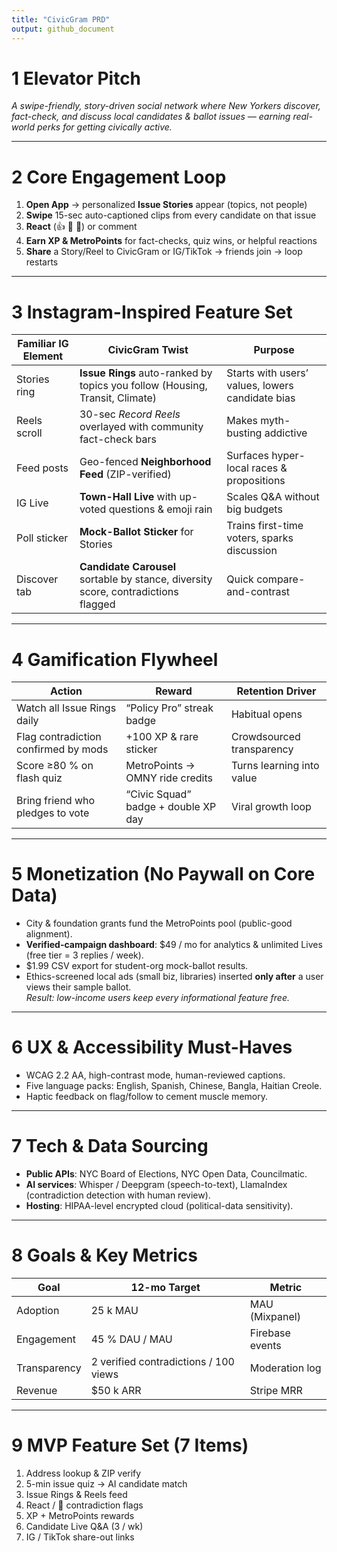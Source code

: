 ```yaml
---
title: "CivicGram PRD"
output: github_document
---
```


# 1  Elevator Pitch
*A swipe-friendly, story-driven social network where New Yorkers discover, fact-check, and discuss local candidates & ballot issues — earning real-world perks for getting civically active.*

---

# 2  Core Engagement Loop
1. **Open App** → personalized **Issue Stories** appear (topics, not people)  
2. **Swipe** 15-sec auto-captioned clips from every candidate on that issue  
3. **React** (👍 🤔 🚩) or comment  
4. **Earn XP & MetroPoints** for fact-checks, quiz wins, or helpful reactions  
5. **Share** a Story/Reel to CivicGram or IG/TikTok → friends join → loop restarts

---

# 3  Instagram-Inspired Feature Set
| Familiar IG Element | CivicGram Twist | Purpose |
|---------------------|-----------------|---------|
| Stories ring | **Issue Rings** auto-ranked by topics you follow (Housing, Transit, Climate) | Starts with users’ values, lowers candidate bias |
| Reels scroll | 30-sec *Record Reels* overlayed with community fact-check bars | Makes myth-busting addictive |
| Feed posts | Geo-fenced **Neighborhood Feed** (ZIP-verified) | Surfaces hyper-local races & propositions |
| IG Live | **Town-Hall Live** with up-voted questions & emoji rain | Scales Q&A without big budgets |
| Poll sticker | **Mock-Ballot Sticker** for Stories | Trains first-time voters, sparks discussion |
| Discover tab | **Candidate Carousel** sortable by stance, diversity score, contradictions flagged | Quick compare-and-contrast |

---

# 4  Gamification Flywheel
| Action | Reward | Retention Driver |
|--------|--------|------------------|
| Watch all Issue Rings daily | “Policy Pro” streak badge | Habitual opens |
| Flag contradiction confirmed by mods | +100 XP & rare sticker | Crowdsourced transparency |
| Score ≥80 % on flash quiz | MetroPoints → OMNY ride credits | Turns learning into value |
| Bring friend who pledges to vote | “Civic Squad” badge + double XP day | Viral growth loop |

---

# 5  Monetization (No Paywall on Core Data)
* City & foundation grants fund the MetroPoints pool (public-good alignment).  
* **Verified-campaign dashboard**: \$49 / mo for analytics & unlimited Lives (free tier = 3 replies / week).  
* \$1.99 CSV export for student-org mock-ballot results.  
* Ethics-screened local ads (small biz, libraries) inserted **only after** a user views their sample ballot.  
*Result: low-income users keep every informational feature free.*

---

# 6  UX & Accessibility Must-Haves
* WCAG 2.2 AA, high-contrast mode, human-reviewed captions.  
* Five language packs: English, Spanish, Chinese, Bangla, Haitian Creole.  
* Haptic feedback on flag/follow to cement muscle memory.

---

# 7  Tech & Data Sourcing
* **Public APIs**: NYC Board of Elections, NYC Open Data, Councilmatic.  
* **AI services**: Whisper / Deepgram (speech-to-text), LlamaIndex (contradiction detection with human review).  
* **Hosting**: HIPAA-level encrypted cloud (political-data sensitivity).

---

# 8  Goals & Key Metrics
| Goal | 12-mo Target | Metric |
|------|--------------|--------|
| Adoption | 25 k MAU | MAU (Mixpanel) |
| Engagement | 45 % DAU / MAU | Firebase events |
| Transparency | 2 verified contradictions / 100 views | Moderation log |
| Revenue | \$50 k ARR | Stripe MRR |

---

# 9  MVP Feature Set (7 Items)
1. Address lookup & ZIP verify  
2. 5-min issue quiz → AI candidate match  
3. Issue Rings & Reels feed  
4. React / 🚩 contradiction flags  
5. XP + MetroPoints rewards  
6. Candidate Live Q&A (3 / wk)  
7. IG / TikTok share-out links
